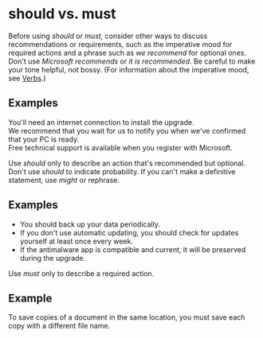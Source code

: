 # should vs. must

Before using *should* or *must,*
consider other ways to discuss recommendations or requirements, such as
the imperative mood for required actions and a phrase such as *we recommend* for optional ones. Don't use *Microsoft recommends* or *it is recommended*. Be careful to make your tone helpful, not bossy. (For information about the imperative mood, see [Verbs](~/grammar/verbs.md).)

## Examples

You'll need an internet connection to install the upgrade.  
We recommend that you wait for us to notify you when we've confirmed that your PC is ready.  
Free technical support is available when you register with Microsoft.

Use *should* only to describe an action that's recommended but optional. Don't use *should* to indicate probability. If you can't make a definitive statement, use *might* or rephrase.

## Examples

- You should back up your data periodically.
- If you don't use automatic updating, you should check for updates yourself at least once every week.  
- If the antimalware app is compatible and current, it will be preserved during the upgrade.

Use *must* only to describe a required action.

## Example

To save copies of a document in the same location, you must save each copy with a different file name.
